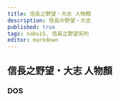 ```yaml
---
title: 信長之野望・大志 人物顏
description: 信長の野望・大志
published: true
tags: nobu15, 信長之野望系列
editor: markdown
---
```


## 信長之野望・大志 人物顏

### DOS

